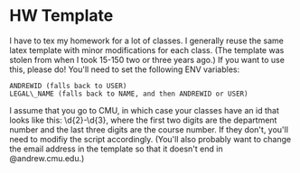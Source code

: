 HW Template
===

I have to tex my homework for a lot of classes. I generally reuse the same latex
template with minor modifications for each class. (The template was stolen from
when I took 15-150 two or three years ago.) If you want to use this, please do!
You'll need to set the following ENV variables:

    ANDREWID (falls back to USER)
    LEGAL\_NAME (falls back to NAME, and then ANDREWID or USER)

I assume that you go to CMU, in which case your classes have an id that looks
like this: \d{2}-\d{3}, where the first two digits are the department number
and the last three digits are the course number. If they don't, you'll need
to modifiy the script accordingly. (You'll also probably want to change the
email address in the template so that it doesn't end in @andrew.cmu.edu.)
